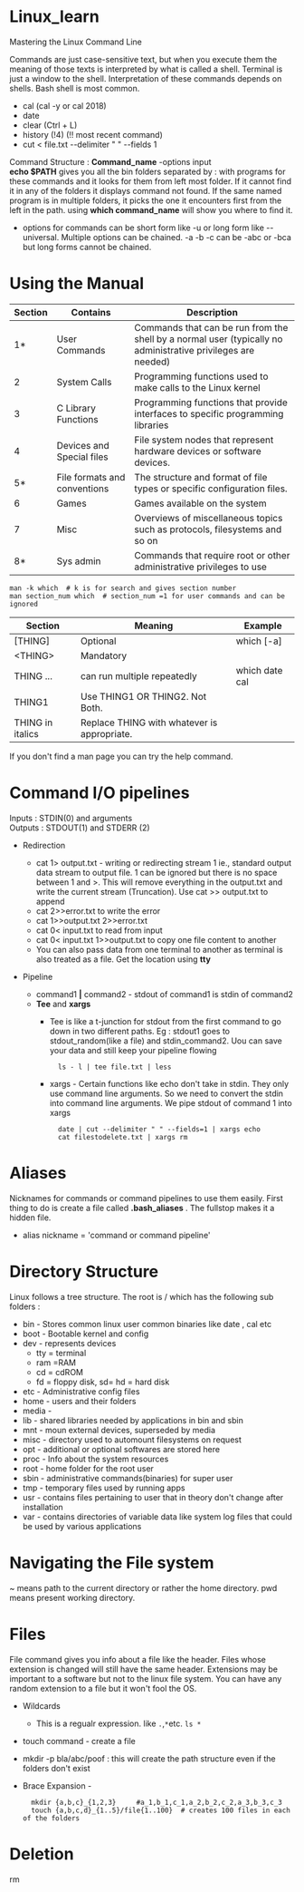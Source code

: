 # Linux_learn
Mastering the Linux Command Line 


Commands are just case-sensitive text, but when you execute them the meaning of those texts is interpreted by what is called a shell. Terminal is just a window to the shell. Interpretation of these commands depends on shells. Bash shell is most common.

* cal (cal -y or cal 2018)
* date
* clear (Ctrl + L)
* history (!4)  (!! most recent command)
* cut < file.txt --delimiter " " --fields 1

Command Structure :  **Command_name** -options input  
**echo $PATH** gives you all the bin folders separated by : with programs for these commands and it looks for them from left most folder. If it cannot find it in any of the folders it displays command not found. If the same named program is in multiple folders, it picks the one it encounters first from the left in the path. using **which command_name** will show you where to find it.

* options for commands can be short form like -u or long form like --universal. Multiple options can be chained. -a -b -c can be -abc or -bca but long forms cannot be chained.

# Using the Manual


|Section|		Contains|Description|
|------|-------------|-------------|
|1*|User Commands|Commands that can be run from the shell by a normal user (typically no administrative privileges are needed)|
|2|System Calls|Programming functions used to make calls to the Linux kernel|
|3|C Library Functions|Programming functions that provide interfaces to specific programming libraries|
|4|Devices and Special files|File system nodes that represent hardware devices or software devices.|
|5*|File formats and conventions|The structure and format of file types or specific configuration files.|
|6|Games|Games available on the system|
|7|Misc|Overviews of miscellaneous topics such as protocols, filesystems and so on|
|8*|Sys admin|Commands that require root or other administrative privileges to use|


    man -k which  # k is for search and gives section number
    man section_num which  # section_num =1 for user commands and can be ignored
    
|Section|		Meaning|Example|
|------|-------------|-------------|
|\[THING\]| Optional| which [-a] |
| \<THING\> |Mandatory| |
|THING ...| can run multiple repeatedly |which date cal|
|THING1 |Use THING1 OR THING2. Not Both.| |
|THING in italics| Replace THING with whatever is appropriate.| 
    
If you don't find a man page you can try the help command.

# Command I/O pipelines

Inputs : STDIN(0) and arguments  
Outputs : STDOUT(1) and STDERR (2)  

* Redirection 

    * cat 1> output.txt -  writing or redirecting stream 1 ie., standard output data stream to output file.  1 can be ignored but there is no space between 1 and >. This will remove everything in the output.txt and write the current stream (Truncation). Use cat >> output.txt to append
    * cat 2>>error.txt to write the error
    * cat 1>>output.txt 2>>error.txt
    * cat 0< input.txt to read from input
    * cat 0< input.txt 1>>output.txt to copy one file content to another
    * You can also pass data from one terminal to another as terminal is also treated as a file. Get the location using **tty**

* Pipeline
    * command1 **|** command2 - stdout of command1 is stdin of command2
    * **Tee** and **xargs**
        * Tee is like a t-junction for stdout from the first command to go down in two different paths. Eg : stdout1 goes to stdout_random(like a file) and stdin_command2. Uou can save your data and still keep your pipeline flowing
        
                ls - l | tee file.txt | less
        * xargs - Certain functions like echo don't take in stdin. They only use command line arguments. So we need to convert the stdin into command line arguments. We pipe stdout of command 1 into xargs
        
                date | cut --delimiter " " --fields=1 | xargs echo
                cat filestodelete.txt | xargs rm

# Aliases

Nicknames for commands or command pipelines to use them easily. First thing to do is create a file called **.bash_aliases** . The fullstop makes it a hidden file. 

* alias nickname = 'command or command pipeline'


# Directory Structure

Linux follows a tree structure. The root is / which has the following sub folders :

* bin - Stores common linux user common binaries like date , cal etc
* boot - Bootable kernel and config
* dev - represents devices
    * tty = terminal
    * ram =RAM
    * cd = cdROM
    * fd = floppy disk, sd= hd = hard disk
* etc - Administrative config files
* home -  users and their folders 
* media -
* lib - shared libraries needed by applications in bin and sbin
* mnt - moun external devices, superseded by media
* misc - directory used to automount filesystems on request
* opt - additional or optional softwares are stored here
* proc - Info about the system resources
* root - home folder for the root user
* sbin - administrative commands(binaries) for super user
* tmp - temporary files used by running apps
* usr - contains files pertaining to user that in theory don't change after installation
* var - contains directories of variable data like system log files that could be used by various applications

# Navigating the File system

~  means path to the current directory or rather the home directory. pwd means present working directory.

# Files

File command gives you info about a file like the header. Files whose extension is changed will still have the same header. Extensions may be important to a software but not to the linux file system. You can have any random extension to a file but it won't fool the OS.

* Wildcards
    * This is a regualr expression. like `.`,`*`etc.  `ls *` 
* touch command - create a file
* mkdir -p bla/abc/poof   : this will create the path structure even if the folders don't exist
* Brace Expansion - 

        mkdir {a,b,c}_{1,2,3}     #a_1,b_1,c_1,a_2,b_2,c_2,a_3,b_3,c_3
        touch {a,b,c,d}_{1..5}/file{1..100}  # creates 100 files in each of the folders 

# Deletion

rm
